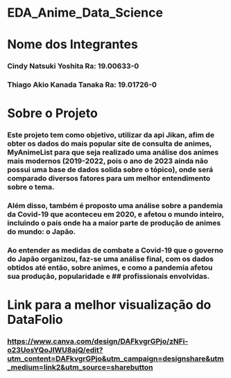 # EDA_Anime_Data_Science

# Nome dos Integrantes
### Cindy Natsuki Yoshita Ra: 19.00633-0
### Thiago Akio Kanada Tanaka Ra: 19.01726-0


# Sobre o Projeto
### Este projeto tem como objetivo, utilizar da api Jikan, afim de obter os dados do mais popular site de consulta de animes, MyAnimeList para que seja realizado uma análise dos animes mais modernos (2019-2022, pois o  ano de 2023 ainda não possui uma base de dados solida sobre o tópico), onde será comparado diversos fatores para um melhor entendimento sobre o tema.

### Além disso, também é proposto uma análise sobre a pandemia da Covid-19 que aconteceu em 2020, e afetou o mundo inteiro, incluindo o país onde ha a maior parte de produção de animes do mundo: o Japão.

### Ao entender as medidas de combate a Covid-19 que o governo do Japão organizou, faz-se uma análise final, com os dados obtidos até então, sobre animes, e como a pandemia afetou sua produção, popularidade e ## profissionais envolvidas.


# Link para a melhor visualização do DataFolio
### https://www.canva.com/design/DAFkvgrGPjo/zNFi-o23UosYQoJIWU8ajQ/edit?utm_content=DAFkvgrGPjo&utm_campaign=designshare&utm_medium=link2&utm_source=sharebutton

